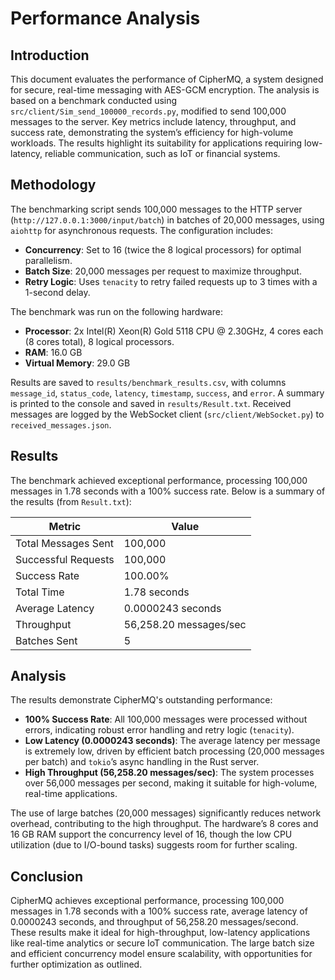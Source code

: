 # Performance Analysis

## Introduction
This document evaluates the performance of CipherMQ, a system designed for secure, real-time messaging with AES-GCM encryption. The analysis is based on a benchmark conducted using `src/client/Sim_send_100000_records.py`, modified to send 100,000 messages to the server. Key metrics include latency, throughput, and success rate, demonstrating the system’s efficiency for high-volume workloads. The results highlight its suitability for applications requiring low-latency, reliable communication, such as IoT or financial systems.

## Methodology
The benchmarking script sends 100,000 messages to the HTTP server (`http://127.0.0.1:3000/input/batch`) in batches of 20,000 messages, using `aiohttp` for asynchronous requests. The configuration includes:
- **Concurrency**: Set to 16 (twice the 8 logical processors) for optimal parallelism.
- **Batch Size**: 20,000 messages per request to maximize throughput.
- **Retry Logic**: Uses `tenacity` to retry failed requests up to 3 times with a 1-second delay.

The benchmark was run on the following hardware:
- **Processor**: 2x Intel(R) Xeon(R) Gold 5118 CPU @ 2.30GHz, 4 cores each (8 cores total), 8 logical processors.
- **RAM**: 16.0 GB
- **Virtual Memory**: 29.0 GB

Results are saved to `results/benchmark_results.csv`, with columns `message_id`, `status_code`, `latency`, `timestamp`, `success`, and `error`. A summary is printed to the console and saved in `results/Result.txt`. Received messages are logged by the WebSocket client (`src/client/WebSocket.py`) to `received_messages.json`.


## Results
The benchmark achieved exceptional performance, processing 100,000 messages in 1.78 seconds with a 100% success rate. Below is a summary of the results (from `Result.txt`):

| Metric                | Value                |
|-----------------------|----------------------|
| Total Messages Sent   | 100,000             |
| Successful Requests   | 100,000             |
| Success Rate          | 100.00%             |
| Total Time            | 1.78 seconds        |
| Average Latency       | 0.0000243 seconds   |
| Throughput            | 56,258.20 messages/sec |
| Batches Sent          | 5                   |

## Analysis
The results demonstrate CipherMQ's outstanding performance:
- **100% Success Rate**: All 100,000 messages were processed without errors, indicating robust error handling and retry logic (`tenacity`).
- **Low Latency (0.0000243 seconds)**: The average latency per message is extremely low, driven by efficient batch processing (20,000 messages per batch) and `tokio`’s async handling in the Rust server.
- **High Throughput (56,258.20 messages/sec)**: The system processes over 56,000 messages per second, making it suitable for high-volume, real-time applications.

The use of large batches (20,000 messages) significantly reduces network overhead, contributing to the high throughput. The hardware’s 8 cores and 16 GB RAM support the concurrency level of 16, though the low CPU utilization (due to I/O-bound tasks) suggests room for further scaling.

## Conclusion
CipherMQ achieves exceptional performance, processing 100,000 messages in 1.78 seconds with a 100% success rate, average latency of 0.0000243 seconds, and throughput of 56,258.20 messages/second. These results make it ideal for high-throughput, low-latency applications like real-time analytics or secure IoT communication. The large batch size and efficient concurrency model ensure scalability, with opportunities for further optimization as outlined.
